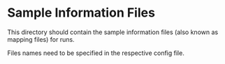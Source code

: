 # Sample Information Files
This directory should contain the sample information files (also known as mapping files) for runs.

Files names need to be specified in the respective config file.

